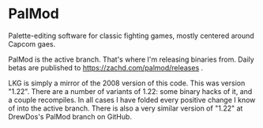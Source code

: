 # PalMod
Palette-editing software for classic fighting games, mostly centered around Capcom gaes.

PalMod is the active branch.  That's where I'm releasing binaries from.  Daily betas are published to https://zachd.com/palmod/releases .

LKG is simply a mirror of the 2008 version of this code.  This was version "1.22".  There are a number of variants of 1.22: some binary hacks of it, and a couple recompiles.  In all cases I have folded every positive change I know of into the active branch.  There is also a very similar version of "1.22" at DrewDos's PalMod branch on GitHub.

